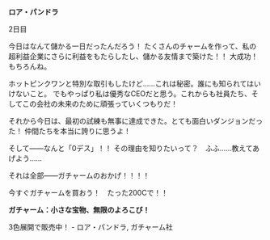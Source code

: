 <!-- title: ラオラの日記: 2日目 -->

**ロア・パンドラ**

2日目

今日はなんて儲かる一日だったんだろう！
たくさんのチャームを作って、私の超利益企業にさらに利益をもたらしたし、儲かる友情まで築けた！！
大成功！　もちろんね。

ホットピンクワンと特別な取引もしたけど……これは秘密。誰にも知られてはいけないこと。
でもやっぱり私は優秀なCEOだと思う。これからも社員たち、そしてこの会社の未来のために頑張っていくつもりだ！

それから今日は、最初の試練も無事に達成できた。とても面白いダンジョンだった！
仲間たちを本当に誇りに思うよ！

そして――なんと「0デス」！！
その理由を知りたいって？　ふふ……教えてあげよう……

それは全部――ガチャームのおかげ！！！！

今すぐガチャームを買おう！　たった200Cで！！

**ガチャーム：小さな宝物、無限のよろこび！**

3色展開で販売中！
\- ロア・パンドラ, ガチャーム社
